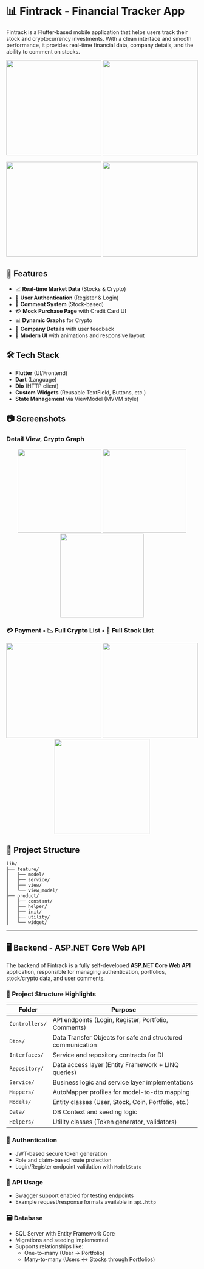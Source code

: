 # 📊 Fintrack - Financial Tracker App

Fintrack is a Flutter-based mobile application that helps users track their stock and cryptocurrency investments. With a clean interface and smooth performance, it provides real-time financial data, company details, and the ability to comment on stocks.

<p align="center">
  <img src="https://github.com/user-attachments/assets/a1b82237-7377-4c58-bbdd-b3494fcaf2a5" width="250"/>
  <img src="https://github.com/user-attachments/assets/5026c37f-38ad-4c86-8ea5-5b9300237967" width="250"/>
</p>

<p align="center">
  <img src="https://github.com/user-attachments/assets/271bdf31-a80f-4d97-8de7-8a921598b540" width="250"/>
  <img src= "https://github.com/user-attachments/assets/b20f5c8e-f40f-4a46-aab9-db48967a6577" width="250"/>
</p>

## 🚀 Features

- 📈 **Real-time Market Data** (Stocks & Crypto)
- 👤 **User Authentication** (Register & Login)
- 📝 **Comment System** (Stock-based)
- 💳 **Mock Purchase Page** with Credit Card UI
- 📊 **Dynamic Graphs** for Crypto
- 💬 **Company Details** with user feedback
- 🌙 **Modern UI** with animations and responsive layout

## 🛠️ Tech Stack

- **Flutter** (UI/Frontend)
- **Dart** (Language)
- **Dio** (HTTP client)
- **Custom Widgets** (Reusable TextField, Buttons, etc.)
- **State Management** via ViewModel (MVVM style)

## 📷 Screenshots



### Detail View, Crypto Graph 
<p align="center">
  <img src="https://github.com/user-attachments/assets/a2e2df05-2a68-4f04-940b-aec9e383a1fa" width="220"/>
  <img src="https://github.com/user-attachments/assets/56762db2-393b-4e0b-8e49-bf10cd48b85f" width="220"/>
  <img src="https://github.com/user-attachments/assets/37d168cf-2c47-4155-bfb3-9d12dbc139d4" width="220"/>
</p>

### 💳 Payment • 📉 Full Crypto List • 🏦 Full Stock List
<p align="center">
  <img src="https://github.com/user-attachments/assets/0a148617-3b5f-4dea-8a66-6cbaedbec0ae" width="250"/>
  <img src="https://github.com/user-attachments/assets/f7621b72-da8e-473c-ae5f-f52647c0df3c" width="250"/>
  <img src="https://github.com/user-attachments/assets/58dfc619-affe-465d-88a6-fffd796aa040" width="250"/>
</p>



## 📁 Project Structure

```
lib/
├── feature/
│   ├── model/
│   ├── service/
│   ├── view/
│   └── view_model/
├── product/
│   ├── constant/
│   ├── helper/
│   ├── init/
│   ├── utility/
│   └── widget/
```

---

## 🖥️ Backend - ASP.NET Core Web API

The backend of Fintrack is a fully self-developed **ASP.NET Core Web API** application, responsible for managing authentication, portfolios, stock/crypto data, and user comments.

### 📆 Project Structure Highlights

| Folder        | Purpose |
|---------------|---------|
| `Controllers/` | API endpoints (Login, Register, Portfolio, Comments) |
| `Dtos/`        | Data Transfer Objects for safe and structured communication |
| `Interfaces/`  | Service and repository contracts for DI |
| `Repository/`  | Data access layer (Entity Framework + LINQ queries) |
| `Service/`     | Business logic and service layer implementations |
| `Mappers/`     | AutoMapper profiles for model-to-dto mapping |
| `Models/`      | Entity classes (User, Stock, Coin, Portfolio, etc.) |
| `Data/`        | DB Context and seeding logic |
| `Helpers/`     | Utility classes (Token generator, validators) |

### 🔐 Authentication

- JWT-based secure token generation  
- Role and claim-based route protection  
- Login/Register endpoint validation with `ModelState`

### 🚪 API Usage

- Swagger support enabled for testing endpoints  
- Example request/response formats available in `api.http`

### 🗃️ Database

- SQL Server with Entity Framework Core  
- Migrations and seeding implemented  
- Supports relationships like:
  - One-to-many (User → Portfolio)
  - Many-to-many (Users ↔ Stocks through Portfolios)


